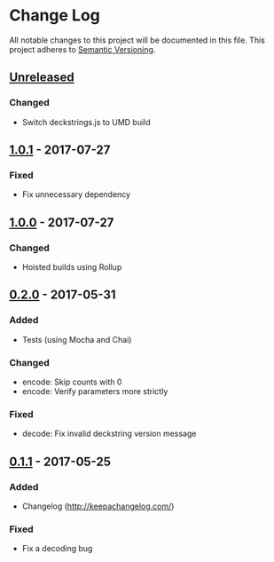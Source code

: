 # Change Log
All notable changes to this project will be documented in this file.
This project adheres to [Semantic Versioning](http://semver.org/).

## [Unreleased]
### Changed
- Switch deckstrings.js to UMD build

## [1.0.1] - 2017-07-27
### Fixed
- Fix unnecessary dependency

## [1.0.0] - 2017-07-27
### Changed
- Hoisted builds using Rollup

## [0.2.0] - 2017-05-31
### Added
- Tests (using Mocha and Chai)

### Changed
- encode: Skip counts with 0
- encode: Verify parameters more strictly

### Fixed
- decode: Fix invalid deckstring version message

## [0.1.1] - 2017-05-25
### Added
- Changelog (http://keepachangelog.com/)

### Fixed
- Fix a decoding bug

[Unreleased]: https://github.com/HearthSim/npm-deckstrings/compare/1.0.1...HEAD
[1.0.1]: https://github.com/HearthSim/npm-hearthstonejson/compare/1.0.0...1.0.1
[1.0.0]: https://github.com/HearthSim/npm-hearthstonejson/compare/0.2.0...1.0.0
[0.2.0]: https://github.com/HearthSim/npm-hearthstonejson/compare/0.1.1...0.2.0
[0.1.1]: https://github.com/HearthSim/npm-hearthstonejson/compare/0.1.0...0.1.1
